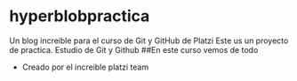 # hyperblobpractica
Un blog increible para el curso de Git y GitHub de Platzi
Este us un proyecto de practica. 
Estudio de Git y Github
##En este curso vemos de todo
* Creado por el increible platzi team